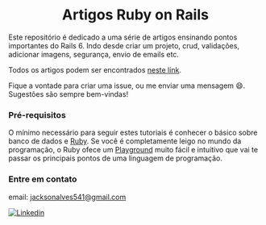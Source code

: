 # <div align='center'> Artigos Ruby on Rails </div> 
Este repositório é dedicado a uma série de artigos ensinando pontos importantes do Rails 6. Indo desde criar um projeto, crud, validações, adicionar imagens, 
segurança, envio de emails etc.

Todos os artigos podem ser encontrados [neste link](https://dev.to/jackson541/series/9025).

Fique a vontade para criar uma issue, ou me enviar uma mensagem :smile:. Sugestões são sempre bem-vindas!

### Pré-requisitos
O mínimo necessário para seguir estes tutoriais é conhecer o básico sobre banco de dados e [Ruby](https://www.ruby-lang.org/pt/). Se você é completamente leigo no
mundo da programação, o Ruby ofece um [Playground](https://try.ruby-lang.org/) muito fácil e intuitivo que vai te passar os principais pontos de uma linguagem de programação.

### Entre em contato
email: jacksonalves541@gmail.com

<a href="https://linkedin.com/in/jackson-alves541" >![Linkedin](https://img.shields.io/static/v1?label=&message=Linkedin&color=blue&style=for-the-badge&logo=LINKEDIN)</a>
